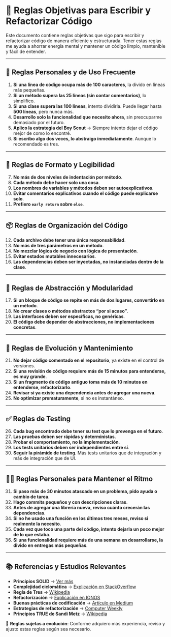 # 🌟 Reglas Objetivas para Escribir y Refactorizar Código

Este documento contiene reglas objetivas que sigo para escribir y refactorizar código de manera eficiente y estructurada. Tener estas reglas me ayuda a ahorrar energía mental y mantener un código limpio, mantenible y fácil de entender.

---

## 🎯 Reglas Personales y de Uso Frecuente

1. **Si una línea de código ocupa más de 100 caracteres**, la divido en líneas más pequeñas.
2. **Si un método supera las 25 líneas (sin contar comentarios)**, lo simplifico.
3. **Si una clase supera las 100 líneas**, intento dividirla. Puede llegar hasta **500 líneas**, pero nunca más.
4. **Desarrollo solo la funcionalidad que necesito ahora**, sin preocuparme demasiado por el futuro.
5. **Aplico la estrategia del Boy Scout** → Siempre intento dejar el código mejor de como lo encontré.
6. **Si escribo algo dos veces, lo abstraigo inmediatamente**. Aunque lo recomendado es tres.

---

## 📝 Reglas de Formato y Legibilidad

7. **No más de dos niveles de indentación por método**.
8. **Cada método debe hacer solo una cosa**.
9. **Los nombres de variables y métodos deben ser autoexplicativos**.
10. **Evitar comentarios explicativos cuando el código puede explicarse solo**.
11. **Prefiero `early return` sobre `else`**.

---

## 📦 Reglas de Organización del Código

12. **Cada archivo debe tener una única responsabilidad**.
13. **No más de tres parámetros en un método**.
14. **No mezclar lógica de negocio con lógica de presentación**.
15. **Evitar estados mutables innecesarios**.
16. **Las dependencias deben ser inyectadas, no instanciadas dentro de la clase**.

---

## 🏢 Reglas de Abstracción y Modularidad

17. **Si un bloque de código se repite en más de dos lugares, convertirlo en un método**.
18. **No crear clases o métodos abstractos “por si acaso”**.
19. **Las interfaces deben ser específicas, no genéricas**.
20. **El código debe depender de abstracciones, no implementaciones concretas**.

---

## 🔄 Reglas de Evolución y Mantenimiento

21. **No dejar código comentado en el repositorio**, ya existe en el control de versiones.
22. **Si una revisión de código requiere más de 15 minutos para entenderse, es muy grande**.
23. **Si un fragmento de código antiguo toma más de 10 minutos en entenderse, refactorizarlo**.
24. **Revisar si ya existe una dependencia antes de agregar una nueva**.
25. **No optimizar prematuramente**, si no es instantáneo.

---

## ✅ Reglas de Testing

26. **Cada bug encontrado debe tener su test que lo prevenga en el futuro**.
27. **Las pruebas deben ser rápidas y deterministas**.
28. **Probar el comportamiento, no la implementación**.
29. **Los tests unitarios deben ser independientes entre sí**.
30. **Seguir la pirámide de testing**. Más tests unitarios que de integración y más de integración que de UI.

---

## 🏃‍♂️ Reglas Personales para Mantener el Ritmo

31. **Si paso más de 30 minutos atascado en un problema, pido ayuda o cambio de tarea**.
32. **Hago commits pequeños y con descripciones claras**.
33. **Antes de agregar una librería nueva, reviso cuánto crecerán las dependencias**.
34. **Si no he usado una función en los últimos tres meses, reviso si realmente la necesito**.
35. **Cada vez que toco una parte del código, intento dejarla un poco mejor de lo que estaba**.
36. **Si una funcionalidad requiere más de una semana en desarrollarse, la divido en entregas más pequeñas**.

---

## 📚 Referencias y Estudios Relevantes

- **Principios SOLID** → [Ver más](https://www.webreactiva.com/cursos/masterclass/ejemplos-reales-de-refactorizacion-con-buenas-practicas?utm_source=chatgpt.com)
- **Complejidad ciclomática** → [Explicación en StackOverflow](https://es.stackoverflow.com/questions/1056/para-que-un-m%C3%A9todo-sea-%C3%B3ptimo-en-programaci%C3%B3n-orientada-a-objetos-debe-tener-un?utm_source=chatgpt.com)
- **Regla de Tres** → [Wikipedia](https://es.wikipedia.org/wiki/Regla_de_tres_%28programaci%C3%B3n_inform%C3%A1tica%29?utm_source=chatgpt.com)
- **Refactorización** → [Explicación en IONOS](https://www.ionos.com/es-us/digitalguide/paginas-web/desarrollo-web/que-es-la-refactorizacion/?utm_source=chatgpt.com)
- **Buenas prácticas de codificación** → [Artículo en Medium](https://medium.com/%40wibastidas/mejorando-tu-c%C3%B3digo-buenas-pr%C3%A1cticas-en-desarrollo-de-software-13e6b95e794c?utm_source=chatgpt.com)
- **Estrategias de refactorización** → [Computer Weekly](https://www.computerweekly.com/es/consejo/La-forma-correcta-e-incorrecta-de-pensar-en-la-refactorizacion-de-codigo?utm_source=chatgpt.com)
- **Principios TRUE de Sandi Metz** → [Wikipedia](https://es.wikipedia.org/wiki/Sandi_Metz?utm_source=chatgpt.com)

📌 **Reglas sujetas a evolución**: Conforme adquiero más experiencia, reviso y ajusto estas reglas según sea necesario.

